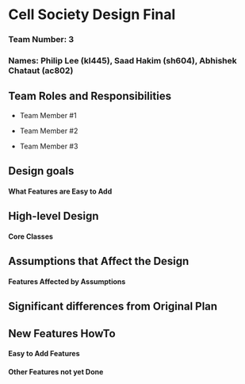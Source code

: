 # Cell Society Design Final

### Team Number: 3

### Names: Philip Lee (kl445), Saad Hakim (sh604), Abhishek Chataut (ac802)

## Team Roles and Responsibilities

* Team Member #1

* Team Member #2

* Team Member #3

## Design goals

#### What Features are Easy to Add

## High-level Design

#### Core Classes

## Assumptions that Affect the Design

#### Features Affected by Assumptions

## Significant differences from Original Plan

## New Features HowTo

#### Easy to Add Features

#### Other Features not yet Done

